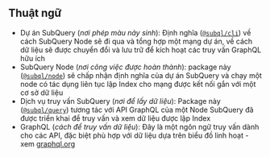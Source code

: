 ## Thuật ngữ

- Dự án SubQuery (*nơi phép màu nảy sinh*): Định nghĩa ([`@subql/cli`](https://www.npmjs.com/package/@subql/cli)) về cách SubQuery Node sẽ đi qua và tổng hợp một mạng dự án, về cách dữ liệu sẽ được chuyển đổi và lưu trữ để kích hoạt các truy vấn GraphQL hữu ích
- SubQuery Node (*nơi công việc được hoàn thành*): package này ([`@subql/node`](https://www.npmjs.com/package/@subql/node)) sẽ chấp nhận định nghĩa của dự án SubQuery và chạy một node có tác dụng liên tục lập Index cho mạng được kết nối gắn với một cơ sở dữ liệu
- Dịch vụ truy vấn SubQuery (*nơi để lấy dữ liệu*): Package này ([`@subql/query`](https://www.npmjs.com/package/@subql/query)) tương tác với API GraphQL của một Node SubQuery đã được triển khai để truy vấn và xem dữ liệu được lập Index
- GraphQL (*cách để truy vấn dữ liệu*): Đây là một ngôn ngữ truy vấn dành cho các API, đặc biệt phù hợp với dữ liệu dựa trên biểu đồ linh hoạt - xem [graphql.org](https://graphql.org/learn/)